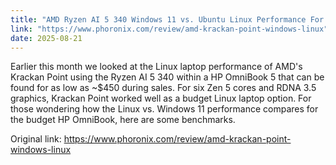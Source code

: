 ```yaml
---
title: "AMD Ryzen AI 5 340 Windows 11 vs. Ubuntu Linux Performance For Budget \"Krackan Point\" Laptops"
link: "https://www.phoronix.com/review/amd-krackan-point-windows-linux"
date: 2025-08-21
---
```


Earlier this month we looked at the Linux laptop performance of AMD's Krackan Point using the Ryzen AI 5 340 within a HP OmniBook 5 that can be found for as low as ~$450 during sales. For six Zen 5 cores and RDNA 3.5 graphics, Krackan Point worked well as a budget Linux laptop option. For those wondering how the Linux vs. Windows 11 performance compares for the budget HP OmniBook, here are some benchmarks.

Original link: https://www.phoronix.com/review/amd-krackan-point-windows-linux